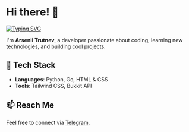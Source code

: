 # Hi there! 👋  

[![Typing SVG](https://readme-typing-svg.demolab.com?font=Fira+Code&pause=1000&width=435&lines=sleep+eat+code+repeat)](https://git.io/typing-svg)  

I'm **Arsenii Trutnev**, a developer passionate about coding, learning new technologies, and building cool projects.  

## 🔧 Tech Stack  
- **Languages**: Python, Go, HTML & CSS  
- **Tools**: Tailwind CSS, Bukkit API  

## 📫 Reach Me  
Feel free to connect via [Telegram](https://t.me/JavaGovnoCoder).  
